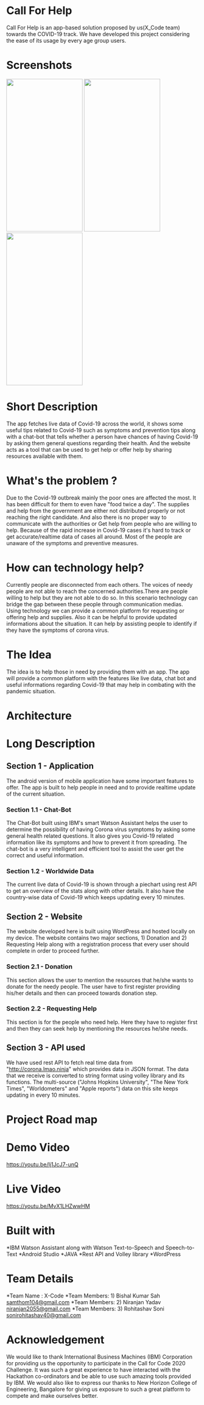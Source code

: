 # Call For Help

Call For Help is an app-based solution proposed by us(X_Code team) towards the COVID-19 track. We have developed this project considering
the ease of its usage by every age group users.

# Screenshots

<p float="left">
 <img src="https://github.com/bishal3421/Call-For-Help/blob/master/Home_Page.jpg" width="200" height="400" />
<img src="https://github.com/arsltech/COVID-19Tracker/blob/master/image2.jpg" width="200" height="400" />
<img src="https://github.com/arsltech/COVID-19Tracker/blob/master/image3.jpg" width="200" height="400" />
</p>

# Short Description

The app fetches live data of Covid-19 across the world, it shows some useful tips related to Covid-19 such as symptoms and prevention tips
along with a chat-bot that tells whether a person have chances of having Covid-19 by asking them general questions regarding their health.
And the website acts as a tool that can be used to get help or offer help by sharing resources available with them. 

# What's the problem ?

Due to the Covid-19 outbreak mainly the poor ones are affected the most. It has been difficult for them to even have "food twice a day".
The supplies and help from the government are either not distributed properly or not reaching the right candidate. And also there is no 
proper way to communicate with the authorities or Get help from people who are willing to help. Because of the rapid increase in Covid-19
cases it's hard to track or get accurate/realtime data of cases all around. Most of the people are unaware of the symptoms and preventive
measures.

# How can technology help?

Currently people are disconnected from each others. The voices of needy people are not able to reach the concerned authorities.There are
people willing to help but they are not able to do so. In this scenario technology can bridge the gap between these people through
communication medias. Using technology we can provide a common platform for requesting or offering help and supplies. Also it can be
helpful to provide updated informations about the situation. It can help by assisting people to identify if they have the symptoms of
corona virus.

# The Idea

The idea is to help those in need by providing them with an app. The app will provide a common platform with the features like live data,
chat bot and useful informations regarding Covid-19 that may help in combating with the pandemic situation.

# Architecture


# Long Description

## Section 1 - Application

The android version of mobile application have some important features to offer. The app is built to help people in need and to provide
realtime update of the current situation.

### Section 1.1 - Chat-Bot
The Chat-Bot built using IBM's smart Watson Assistant helps the user to determine the possibility of having Corona virus symptoms by asking
some general health related questions. It also gives you Covid-19 related information like its symptoms and how to prevent it from spreading.
The chat-bot is a very intelligent and efficient tool to assist the user get the correct and useful information.

### Section 1.2 - Worldwide Data
The current live data of Covid-19 is shown through a piechart using rest API to get an overview of the stats along with other details. It also
have the country-wise data of Covid-19 which keeps updating every 10 minutes.

## Section 2 - Website

The website developed here is built using WordPress and hosted locally on my device. The website contains two major sections, 1) Donation and 
2) Requesting Help along with a registration process that every user should complete in order to proceed further.

### Section 2.1 - Donation
This section allows the user to mention the resources that he/she wants to donate for the needy people. The user have to first register providing
his/her details and then can proceed towards donation step.

### Section 2.2 - Requesting Help
This section is for the people who need help. Here they have to register first and then they can seek help by mentioning the resources he/she
needs.

## Section 3 - API used

We have used rest API to fetch real time data from "http://corona.lmao.ninja" which provides data in JSON format. The data that we receive is
converted to string format using volley library and its functions. The multi-source ("Johns Hopkins University", "The New York Times", 
"Worldometers" and "Apple reports") data on this site keeps updating in every 10 minutes.

# Project Road map

# Demo Video

https://youtu.be/Ij1JcJ7-unQ

# Live Video

https://youtu.be/MvX1LHZwwHM

# Built with

*IBM Watson Assistant along with
 Watson Text-to-Speech and Speech-to-Text 
*Android Studio
*JAVA
*Rest API and Volley library
*WordPress

# Team Details
*Team Name : X-Code
*Team Members: 1) Bishal Kumar Sah
                  samthom104@gmail.com
*Team Members: 2) Niranjan Yadav
                  niranjan2055@gmail.com
*Team Members: 3) Rohitashav Soni
                  sonirohitashav40@gmail.com
# Acknowledgement
We would like to thank International Business Machines (IBM) Corporation for providing us the opportunity to participate in the Call for Code
2020 Challenge. It was such a great experience to have interacted with the Hackathon co-ordinators and be able to use such amazing tools
provided by IBM.
We would also like to express our thanks to New Horizon College of Engineering, Bangalore for giving us exposure to such a great platform to
compete and make ourselves better.
